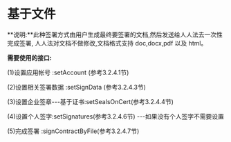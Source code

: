# 基于文件

**说明:**此种签署方式由用户生成最终要签署的文档,然后发送给人人法去一次性完成签署, 人人法对文档不做修改,文档格式支持 doc,docx,pdf 以及 html。

**需要使用的接口:**

\(1\)设置应用帐号 :setAccount \(参考3.2.4.1节\)

\(2\)设置相关签署数据 :setSignData \(参考3.2.4.3节\)

\(3\)设置企业签章---基于证书:setSealsOnCert\(参考3.2.4.4节\)

\(4\)设置个人签字:setSignatures\(参考3.2.4.6节\)  ---如果没有个人签字不需要设置

\(5\)完成签署 :signContractByFile\(参考3.2.4.7节\)

